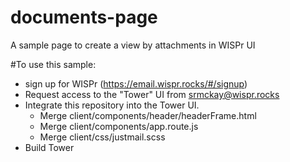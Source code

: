 # documents-page
A sample page to create a view by attachments in WISPr UI

#To use this sample:
  - sign up for WISPr (https://email.wispr.rocks/#/signup)
  - Request access to the "Tower" UI from srmckay@wispr.rocks
  - Integrate this repository into the Tower UI.  
    - Merge client/components/header/headerFrame.html
    - Merge client/components/app.route.js
    - Merge client/css/justmail.scss
  - Build Tower
